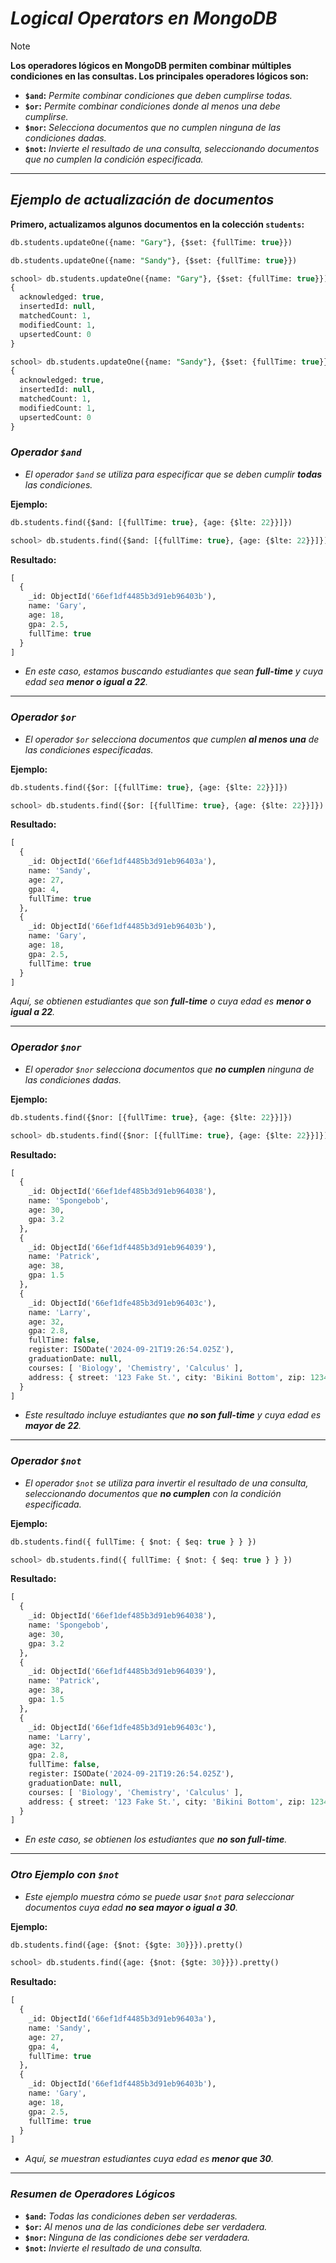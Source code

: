 <!-- Autor: Daniel Benjamin Perez Morales -->
<!-- GitHub: https://github.com/D4nitrix13 -->
<!-- Correo electrónico: danielperezdev@proton.me -->

# ***Logical Operators en MongoDB***

> [!NOTE]
> **Los operadores lógicos en MongoDB permiten combinar múltiples condiciones en las consultas. Los principales operadores lógicos son:**

- **`$and`:** *Permite combinar condiciones que deben cumplirse todas.*
- **`$or`:** *Permite combinar condiciones donde al menos una debe cumplirse.*
- **`$nor`:** *Selecciona documentos que no cumplen ninguna de las condiciones dadas.*
- **`$not`:** *Invierte el resultado de una consulta, seleccionando documentos que no cumplen la condición especificada.*

---

## ***Ejemplo de actualización de documentos***

**Primero, actualizamos algunos documentos en la colección `students`:**

```sql
db.students.updateOne({name: "Gary"}, {$set: {fullTime: true}})
```

```sql
db.students.updateOne({name: "Sandy"}, {$set: {fullTime: true}})
```

```sql
school> db.students.updateOne({name: "Gary"}, {$set: {fullTime: true}})
{
  acknowledged: true,
  insertedId: null,
  matchedCount: 1,
  modifiedCount: 1,
  upsertedCount: 0
}

school> db.students.updateOne({name: "Sandy"}, {$set: {fullTime: true}})
{
  acknowledged: true,
  insertedId: null,
  matchedCount: 1,
  modifiedCount: 1,
  upsertedCount: 0
}
```

### ***Operador `$and`***

- *El operador `$and` se utiliza para especificar que se deben cumplir **todas** las condiciones.*

**Ejemplo:**

```sql
db.students.find({$and: [{fullTime: true}, {age: {$lte: 22}}]})
```

```sql
school> db.students.find({$and: [{fullTime: true}, {age: {$lte: 22}}]})
```

**Resultado:**

```sql
[
  {
    _id: ObjectId('66ef1df4485b3d91eb96403b'),
    name: 'Gary',
    age: 18,
    gpa: 2.5,
    fullTime: true
  }
]
```

- *En este caso, estamos buscando estudiantes que sean **full-time** y cuya edad sea **menor o igual a 22**.*

---

### ***Operador `$or`***

- *El operador `$or` selecciona documentos que cumplen **al menos una** de las condiciones especificadas.*

**Ejemplo:**

```sql
db.students.find({$or: [{fullTime: true}, {age: {$lte: 22}}]})
```

```sql
school> db.students.find({$or: [{fullTime: true}, {age: {$lte: 22}}]})
```

**Resultado:**

```sql
[
  {
    _id: ObjectId('66ef1df4485b3d91eb96403a'),
    name: 'Sandy',
    age: 27,
    gpa: 4,
    fullTime: true
  },
  {
    _id: ObjectId('66ef1df4485b3d91eb96403b'),
    name: 'Gary',
    age: 18,
    gpa: 2.5,
    fullTime: true
  }
]
```

*Aquí, se obtienen estudiantes que son **full-time** o cuya edad es **menor o igual a 22**.*

---

### ***Operador `$nor`***

- *El operador `$nor` selecciona documentos que **no cumplen** ninguna de las condiciones dadas.*

**Ejemplo:**

```sql
db.students.find({$nor: [{fullTime: true}, {age: {$lte: 22}}]})
```

```sql
school> db.students.find({$nor: [{fullTime: true}, {age: {$lte: 22}}]})
```

**Resultado:**

```sql
[
  {
    _id: ObjectId('66ef1def485b3d91eb964038'),
    name: 'Spongebob',
    age: 30,
    gpa: 3.2
  },
  {
    _id: ObjectId('66ef1df4485b3d91eb964039'),
    name: 'Patrick',
    age: 38,
    gpa: 1.5
  },
  {
    _id: ObjectId('66ef1dfe485b3d91eb96403c'),
    name: 'Larry',
    age: 32,
    gpa: 2.8,
    fullTime: false,
    register: ISODate('2024-09-21T19:26:54.025Z'),
    graduationDate: null,
    courses: [ 'Biology', 'Chemistry', 'Calculus' ],
    address: { street: '123 Fake St.', city: 'Bikini Bottom', zip: 1234 }
  }
]
```

- *Este resultado incluye estudiantes que **no son full-time** y cuya edad es **mayor de 22**.*

---

### ***Operador `$not`***

- *El operador `$not` se utiliza para invertir el resultado de una consulta, seleccionando documentos que **no cumplen** con la condición especificada.*

**Ejemplo:**

```sql
db.students.find({ fullTime: { $not: { $eq: true } } })
```

```sql
school> db.students.find({ fullTime: { $not: { $eq: true } } })
```

**Resultado:**

```sql
[
  {
    _id: ObjectId('66ef1def485b3d91eb964038'),
    name: 'Spongebob',
    age: 30,
    gpa: 3.2
  },
  {
    _id: ObjectId('66ef1df4485b3d91eb964039'),
    name: 'Patrick',
    age: 38,
    gpa: 1.5
  },
  {
    _id: ObjectId('66ef1dfe485b3d91eb96403c'),
    name: 'Larry',
    age: 32,
    gpa: 2.8,
    fullTime: false,
    register: ISODate('2024-09-21T19:26:54.025Z'),
    graduationDate: null,
    courses: [ 'Biology', 'Chemistry', 'Calculus' ],
    address: { street: '123 Fake St.', city: 'Bikini Bottom', zip: 1234 }
  }
]
```

- *En este caso, se obtienen los estudiantes que **no son full-time**.*

---

### ***Otro Ejemplo con `$not`***

- *Este ejemplo muestra cómo se puede usar `$not` para seleccionar documentos cuya edad **no sea mayor o igual a 30**.*

**Ejemplo:**

```sql
db.students.find({age: {$not: {$gte: 30}}}).pretty()
```

```sql
school> db.students.find({age: {$not: {$gte: 30}}}).pretty()
```

**Resultado:**

```sql
[
  {
    _id: ObjectId('66ef1df4485b3d91eb96403a'),
    name: 'Sandy',
    age: 27,
    gpa: 4,
    fullTime: true
  },
  {
    _id: ObjectId('66ef1df4485b3d91eb96403b'),
    name: 'Gary',
    age: 18,
    gpa: 2.5,
    fullTime: true
  }
]
```

- *Aquí, se muestran estudiantes cuya edad es **menor que 30**.*

---

### ***Resumen de Operadores Lógicos***

- **`$and`:** *Todas las condiciones deben ser verdaderas.*
- **`$or`:** *Al menos una de las condiciones debe ser verdadera.*
- **`$nor`:** *Ninguna de las condiciones debe ser verdadera.*
- **`$not`:** *Invierte el resultado de una consulta.*
